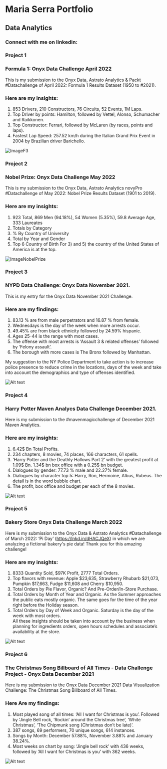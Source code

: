 # Maria Serra Portfolio
## Data Analytics
### Connect with me on linkedin: 

### Project 1

### Formula 1:  Onyx Data Challenge April 2022 
This is my submission to the Onyx Data, Astrato Analytics & Packt #Datachallenge of April 2022: Formula 1 Results Dataset (1950 to #2021). 

### Here are my insights:
1. 853 Drivers,  210 Constructors, 76 Circuits, 52 Events, 1M Laps.
2. Top Driver by points: Hamilton, followed by Vettel, Alonso, Schumacher and Raikkonen.
3. Top Constructor: Ferrari, followed by McLaren (by races, points and laps).
4. Fastest Lap Speed: 257.52 km/h during the Italian Grand Prix Event in 2004 by Brazilian driver Barichello.

![ImageF3](https://media-exp1.licdn.com/dms/image/C4E22AQGA_eaEtFWeJg/feedshare-shrink_2048_1536/0/1650376088106?e=1656547200&v=beta&t=nKGYgU-FtNUw7g7maDgTuuH92d82le2yT8NOHQwTETQ)




### Project 2

### Nobel Prize:  Onyx Data Challenge May 2022 
This is my submission to the Onyx Data, Astrato Analytics novyPro #Datachallenge of May 2022: Nobel Prize Results Dataset (1901 to 2019). 

### Here are my insights: 
1. 923 Total, 869 Men (94.18%), 54 Women (5.35%), 59.8 Average Age, 333 Laureates
2. Totals by Category
3. % By Country of University
4. Total by Year and Gender
5. Top 6 Country of Birth
For 3) and 5) the country of the United States of America is at the top.
 
![ImageNobelPrize](https://media-exp1.licdn.com/dms/image/C5622AQE4-057D4fCxQ/feedshare-shrink_800/0/1653404662419?e=1656547200&v=beta&t=UVxuXkUdMEuDKE1bNFhwVpjmxiyb-kK_QqBVVGRmo38)

### Project 3

### NYPD Data Challenge: Onyx Data November 2021.
This is my entry for the Onyx Data November 2021 Challenge.

### Here are my findings:
1. 83.13 % are from male perpetrators and 16.87 % from female.
2. Wednesdays is the day of the week when more arrests occur.
3. 49.45% are from black ethnicity followed by 24.59% hispanic.
4. Ages 25-44 is the range with most cases.
5. The offense with most arrests is ‘Assault 3 & related offenses’ followed by ‘Felony assault’.
6. The borough with more cases is The Bronx followed by Manhattan.
 

My suggestion to the NY Police Department to take action is to increase police presence to reduce crime in the locations, days of the week and take into account the demographics and type of offenses identified.


![Alt text](https://media-exp1.licdn.com/dms/image/C4E22AQGJaHetv1iJwA/feedshare-shrink_800/0/1636917616318?e=1656547200&v=beta&t=vF8SJy5mQoJ0fEQlxTVm3fVOlAZ4cD33Nb4fec5--qs)

### Project 4

### Harry Potter Maven Analycs Data Challenge December 2021. 
Here is my submission to the #mavenmagicchallenge of December 2021 Maven Analytics. 

### Here are my insights:
1. 6.42$ Bn Total Profits.
2. 234 chapters, 8 movies, 74 places, 166 characters, 61 spells.
3. ‘Harry Potter and the Deathly Hallows Part 2’ with the greatest profit at 1.09$ Bn. 1.34$ bn box office with a 0.25$ bn budget.
4. Dialogues by gender: 77.73 % male and 22.27% female.
5. Dialogues by character top 5: Harry, Ron, Hermoine, Albus, Rubeus. The detail is in the word bubble chart.
6. The profit, box office and budget per each of the 8 movies.
 

![Alt text](https://media-exp1.licdn.com/dms/image/C4E22AQGz1-lbTMhkMw/feedshare-shrink_1280/0/1638817069299?e=1656547200&v=beta&t=ocWB5XuXuDHUUhiOILiqIXM74Y_SG-29v6HEO5zfJjs)

### Project 5

### Bakery Store Onyx Data Challenge March 2022  

Here is my submission to the Onyx Data & Astrato Analytics #Datachallenge of March 2022: ‘Pi Day’ (https://lnkd.in/dHACJQeX) in which we are analyzing a fictional bakery's pie data! Thank you for this amazing challenge!
 
### Here are my insights:
1. 8333 Quantity Sold,  $97K Profit, 2777 Total Orders.
2. Top flavors with revenue: Apple $23,635, Strawberry Rhubarb $21,073,  Pumpkin $17,663,  Fudge $11,608 and Cherry $10,950. 
3. Total Orders by Pie Flavor, Organic? And Pre-Order/In-Store Purchase.
4. Total Orders by Month of Year and Organic. As the Summer approaches the public eats mostly organic. The same goes for the time of the year right before the Holiday season.
5. Total Orders by Day of Week and Organic. Saturday is the day of the week with most orders.  
All these insights should be taken into account by the business when planning for ingredients orders, open hours schedules and associate’s availability at the store.

![Alt text](https://media-exp1.licdn.com/dms/image/C4D22AQE8A0oFV61Y_w/feedshare-shrink_1280/0/1647352908184?e=1656547200&v=beta&t=o70T2osvAL_6TFy4IbC-pB59t3s87cwfyMmDhLIuH0Q)

### Project 6

### The Christmas Song Billboard of All Times - Data Challenge Project - Onyx Data December 2021
Here is my submission to the Onyx Data December 2021 Data Visualization Challenge: The Christmas Song Billboard of All Times.  

### Here Are my findings:
1. Most played song of all times: ‘All I want for Christmas is you’. Followed by ‘Jingle Bell rock, ‘Rockin’ around the Christmas tree’, ‘White Christmas’,  ‘The Chipmunk song (Christmas don’t be late)’.
2. 387 songs, 69 performers, 70 unique songs, 614 instances.
3. Songs by Month: December 57.88%, November 3.88% and January 38.24%.
4. Most weeks on chart by song: ‘Jingle bell rock’ with 436 weeks, followed by ‘All I want for Christmas is you’ with 362 weeks.

![Alt text](https://media-exp1.licdn.com/dms/image/C4D22AQHaqH9Otk6aQQ/feedshare-shrink_1280/0/1639012192077?e=1656547200&v=beta&t=vKsUQ715MIqjI2moTBDfMz8m8D7IpED7LHMSbTsdzTg)







